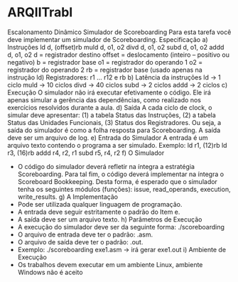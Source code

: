 # ARQIITrabI
Escalonamento Dinâmico
Simulador de Scoreboarding
Para esta tarefa você deve implementar um simulador de Scoreboarding.
Especificação
a) Instruções
ld d, (offset)rb
muld d, o1, o2
divd d, o1, o2
subd d, o1, o2
addd d, o1, o2
d = registrador destino
offset = deslocamento (inteiro – positivo ou negativo)
b = registrador base
o1 = registrador do operando 1
o2 = registrador do operando 2
rb = registrador base (usado apenas na instrução ld)
Registradores: r1 … r12 e rb
b) Latência da instruções
ld → 1 ciclo
muld → 10 ciclos
divd → 40 ciclos
subd → 2 ciclos
addd → 2 ciclos
c) Execução
O simulador não irá executar efetivamente o código. Ele irá apenas simular a gerência das
dependências, como realizado nos exercícios resolvidos durante a aula.
d) Saída
A cada ciclo de clock, o simular deve apresentar: (1) a tabela Status das Instruções, (2) a tabela
Status das Unidades Funcionais, (3) Status dos Registradores. Ou seja, a saída do simulador é como
a folha resposta para Scoreboarding. A saída deve ser um arquivo de log.
e) Entrada do Simulador
A entrada é um arquivo texto contendo o programa a ser simulado. Exemplo:
ld r1, (12)rb
ld r3, (16)rb
addd r4, r2, r1
subd r5, r4, r2
f) O Simulador
- O código do simulador deverá refletir na íntegra a estratégia Scoreboarding. Para tal fim, o código
deverá implementar na íntegra o Scoreboard Bookkeeping. Desta forma, é esperado que o
simulador tenha os seguintes módulos (funções): issue, read_operands, execution, write_results.
g) A Implementação
- Pode ser utilizada qualquer linguagem de programação.
- A entrada deve seguir estritamente o padrão do Item e.
- A saída deve ser um arquivo texto.
h) Parâmetros de Execução
- A execução do simulador deve ser da seguinte forma:
./scoreboarding <arquivo de entrada>
- O arquivo de entrada deve ter o padrão: <nome>.asm.
- O arquivo de saída deve ter o padrão: <nome>.out.
- Exemplo:
./scoreboarding exe1.asm → irá gerar exe1.out
i) Ambiente de Execução
- Os trabalhos devem executar em um ambiente Linux, ambiente Windows não é aceito
